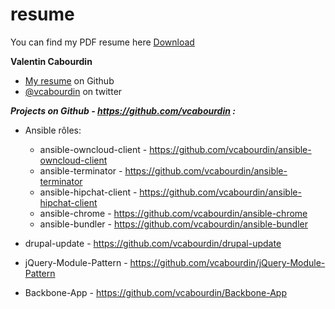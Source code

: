 resume
======

You can find my PDF resume here [Download](https://github.com/vcabourdin/resume/blob/master/Valentin%20Cabourdin-Resume.pdf)

**Valentin Cabourdin**
*   [My resume](https://github.com/vcabourdin/resume/blob/master/Valentin%20Cabourdin-Resume.pdf) on Github
*   [@vcabourdin](http://twitter.com/vcabourdin) on twitter 

***Projects on Github - https://github.com/vcabourdin :***

* Ansible rôles:
  * ansible-owncloud-client - https://github.com/vcabourdin/ansible-owncloud-client 
  * ansible-terminator - https://github.com/vcabourdin/ansible-terminator
  * ansible-hipchat-client - https://github.com/vcabourdin/ansible-hipchat-client
  * ansible-chrome - https://github.com/vcabourdin/ansible-chrome
  * ansible-bundler - https://github.com/vcabourdin/ansible-bundler

* drupal-update - https://github.com/vcabourdin/drupal-update
* jQuery-Module-Pattern - https://github.com/vcabourdin/jQuery-Module-Pattern
* Backbone-App - https://github.com/vcabourdin/Backbone-App
